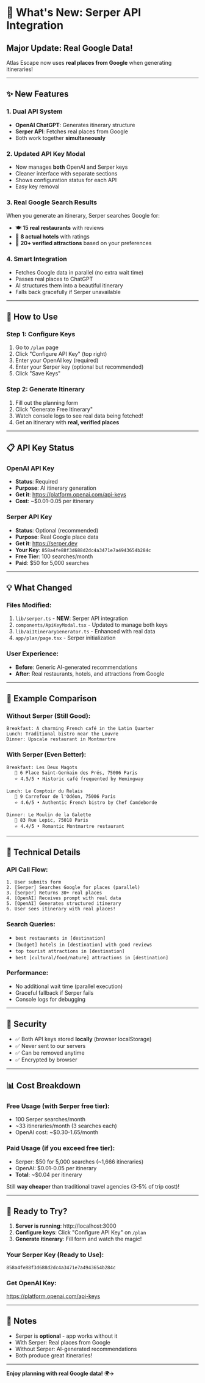# 🎉 What's New: Serper API Integration

## Major Update: Real Google Data!

Atlas Escape now uses **real places from Google** when generating itineraries!

---

## ✨ New Features

### 1. Dual API System
- **OpenAI ChatGPT**: Generates itinerary structure
- **Serper API**: Fetches real places from Google
- Both work together **simultaneously**

### 2. Updated API Key Modal
- Now manages **both** OpenAI and Serper keys
- Cleaner interface with separate sections
- Shows configuration status for each API
- Easy key removal

### 3. Real Google Search Results
When you generate an itinerary, Serper searches Google for:
- 🍽️ **15 real restaurants** with reviews
- 🏨 **8 actual hotels** with ratings
- 🎯 **20+ verified attractions** based on your preferences

### 4. Smart Integration
- Fetches Google data in parallel (no extra wait time)
- Passes real places to ChatGPT
- AI structures them into a beautiful itinerary
- Falls back gracefully if Serper unavailable

---

## 🚀 How to Use

### Step 1: Configure Keys
1. Go to `/plan` page
2. Click "Configure API Key" (top right)
3. Enter your OpenAI key (required)
4. Enter your Serper key (optional but recommended)
5. Click "Save Keys"

### Step 2: Generate Itinerary
1. Fill out the planning form
2. Click "Generate Free Itinerary"
3. Watch console logs to see real data being fetched!
4. Get an itinerary with **real, verified places**

---

## 📋 API Key Status

### OpenAI API Key
- **Status**: Required
- **Purpose**: AI itinerary generation
- **Get it**: https://platform.openai.com/api-keys
- **Cost**: ~$0.01-0.05 per itinerary

### Serper API Key
- **Status**: Optional (recommended)
- **Purpose**: Real Google place data
- **Get it**: https://serper.dev
- **Your Key**: `858a4fe88f3d688d2dc4a3471e7a4943654b284c`
- **Free Tier**: 100 searches/month
- **Paid**: $50 for 5,000 searches

---

## 💡 What Changed

### Files Modified:
1. `lib/serper.ts` - **NEW**: Serper API integration
2. `components/ApiKeyModal.tsx` - Updated to manage both keys
3. `lib/aiItineraryGenerator.ts` - Enhanced with real data
4. `app/plan/page.tsx` - Serper initialization

### User Experience:
- **Before**: Generic AI-generated recommendations
- **After**: Real restaurants, hotels, and attractions from Google

---

## 🎯 Example Comparison

### Without Serper (Still Good):
```
Breakfast: A charming French café in the Latin Quarter
Lunch: Traditional bistro near the Louvre
Dinner: Upscale restaurant in Montmartre
```

### With Serper (Even Better):
```
Breakfast: Les Deux Magots
   📍 6 Place Saint-Germain des Prés, 75006 Paris
   ⭐ 4.5/5 • Historic café frequented by Hemingway

Lunch: Le Comptoir du Relais
   📍 9 Carrefour de l'Odéon, 75006 Paris
   ⭐ 4.6/5 • Authentic French bistro by Chef Camdeborde

Dinner: Le Moulin de la Galette
   📍 83 Rue Lepic, 75018 Paris
   ⭐ 4.4/5 • Romantic Montmartre restaurant
```

---

## 🔧 Technical Details

### API Call Flow:
```
1. User submits form
2. [Serper] Searches Google for places (parallel)
3. [Serper] Returns 30+ real places
4. [OpenAI] Receives prompt with real data
5. [OpenAI] Generates structured itinerary
6. User sees itinerary with real places!
```

### Search Queries:
- `best restaurants in [destination]`
- `[budget] hotels in [destination] with good reviews`
- `top tourist attractions in [destination]`
- `best [cultural/food/nature] attractions in [destination]`

### Performance:
- No additional wait time (parallel execution)
- Graceful fallback if Serper fails
- Console logs for debugging

---

## 🔐 Security

- ✅ Both API keys stored **locally** (browser localStorage)
- ✅ Never sent to our servers
- ✅ Can be removed anytime
- ✅ Encrypted by browser

---

## 📊 Cost Breakdown

### Free Usage (with Serper free tier):
- 100 Serper searches/month
- ~33 itineraries/month (3 searches each)
- OpenAI cost: ~$0.30-1.65/month

### Paid Usage (if you exceed free tier):
- Serper: $50 for 5,000 searches (~1,666 itineraries)
- OpenAI: $0.01-0.05 per itinerary
- **Total**: ~$0.04 per itinerary

Still **way cheaper** than traditional travel agencies (3-5% of trip cost)!

---

## 🎉 Ready to Try?

1. **Server is running**: http://localhost:3000
2. **Configure keys**: Click "Configure API Key" on `/plan`
3. **Generate itinerary**: Fill form and watch the magic!

### Your Serper Key (Ready to Use):
```
858a4fe88f3d688d2dc4a3471e7a4943654b284c
```

### Get OpenAI Key:
https://platform.openai.com/api-keys

---

## 📝 Notes

- Serper is **optional** - app works without it
- With Serper: Real places from Google
- Without Serper: AI-generated recommendations
- Both produce great itineraries!

---

**Enjoy planning with real Google data!** 🌍✈️




